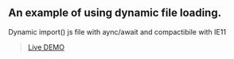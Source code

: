 ## An example of using dynamic file loading.

Dynamic import() js file with aync/await and compactibile with IE11

> [Live DEMO](https://tomik23.github.io/importlazy/)
